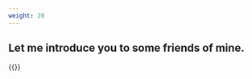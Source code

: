 ```yaml
---
weight: 20
---
```



## Let me introduce you to some friends of mine.

{{<friend name="苹果乐园" url="https://ringomaziwa.github.io/Ringomaziwa-github-io/" logo="" word="">}}

